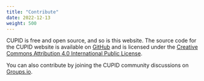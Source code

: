 ```yaml
---
title: "Contribute"
date: 2022-12-13
weight: 500
---
```


CUPID is free and open source, and so is this website. The source code for the CUPID website is available on [GitHub][] and is licensed under the 
[Creative Commons Attribution 4.0 International Public License][cc].

You can also contribute by joining the CUPID community discussions on [Groups.io][groups].

[GitHub]: https://github.com/cupiddev/website
[cc]: https://creativecommons.org/licenses/by/4.0/legalcode
[groups]: https://groups.io/g/cupid-joyful-code
